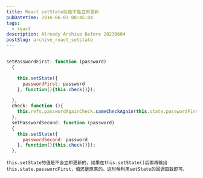 ```yaml
---
title: React setState后值不能立即更新
pubDatetime: 2016-06-03 00:45:04
tags:
  - react
description: Already Archive Before 20230604
postSlug: archive_react_setstate
---
```


```js

setPasswordFirst: function (password)
  {

    this.setState({
      passwordFirst: password
    }, function(){this.check()});

  },
  check: function (){
    this.refs.passwordAgainCheck.sameCheckAgain(this.state.passwordFirst, this.state.passwordSecond);
  },
  setPasswordSecond: function (password)
  {
    this.setState({
      passwordSecond: password
    }, function(){this.check()});
  },
```

    this.setState的值是不会立即更新的，如果在this.setState()后面再输出this.state.passwordFirst，值还是原来的。这时候利用setState的回调函数即可。
